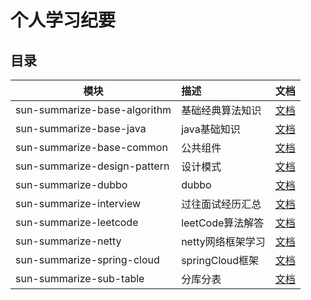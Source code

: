 个人学习纪要
=============

## 目录

| 模块                           | 描述            | 文档                                           |
|------------------------------|:--------------|----------------------------------------------|
| sun-summarize-base-algorithm | 基础经典算法知识      | [文档](./sun-summarize-base-algorithm/README.md) |
| sun-summarize-base-java      | java基础知识      | [文档](./sun-summarize-base-java/README.md)    |
| sun-summarize-base-common    | 公共组件          | [文档](./sun-summarize-common/README.md)   |
| sun-summarize-design-pattern | 设计模式          | [文档](./sun-summarize-design-pattern/README.md) |
| sun-summarize-dubbo          | dubbo         | [文档](./sun-summarize-dubbo/README.md)        |
| sun-summarize-interview      | 过往面试经历汇总      | [文档](./sun-summarize-interview/README.md)    |
| sun-summarize-leetcode       | leetCode算法解答  | [文档](./sun-summarize-leetcode/README.md)     |
| sun-summarize-netty          | netty网络框架学习   | [文档](./sun-summarize-netty/README.md)        |
| sun-summarize-spring-cloud   | springCloud框架 | [文档](./sun-summarize-spring-cloud/README.md) |
| sun-summarize-sub-table      | 分库分表          | [文档](./sun-summarize-sub-table/README.md)    |

